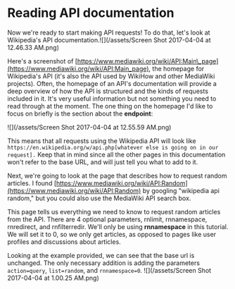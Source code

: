 # Reading API documentation

Now we're ready to start making API requests! To do that, let's look at Wikipedia's API documentation.![](/assets/Screen Shot 2017-04-04 at 12.46.33 AM.png)

Here's a screenshot of [https://www.mediawiki.org/wiki/API:Main\_page](https://www.mediawiki.org/wiki/API:Main_page), the homepage for Wikipedia's API \(it's also the API used by WikiHow and other MediaWiki projects\). Often, the homepage of an API's documentation will provide a deep overview of how the API is structured and the kinds of requests included in it. It's very useful information but not something you need to read through at the moment. The one thing on the homepage I'd like to focus on briefly is the section about the **endpoint**:

![](/assets/Screen Shot 2017-04-04 at 12.55.59 AM.png)

This means that all requests using the Wikipedia API will look like `https://en.wikipedia.org/w/api.php[whatever else is going on in our request].` Keep that in mind since all the other pages in this documentation won't refer to the base URL, and will just tell you what to add to it.

Next, we're going to look at the page that describes how to request random articles. I found [https://www.mediawiki.org/wiki/API:Random](https://www.mediawiki.org/wiki/API:Random) by googling "wikipedia api random," but you could also use the MediaWiki API search box.

This page tells us everything we need to know to request random articles from the API. There are 4 optional parameters, rnlimit, rnnamespace, rnredirect, and rnfilterredir. We'll only be using **rnnamespace** in this tutorial. We will set it to 0, so we only get articles, as opposed to pages like user profiles and discussions about articles.

Looking at the example provided, we can see that the base url is unchanged. The only necessary addition is adding the parameters `action=query`, `list=random`, and `rnnamespace=0`.
![](/assets/Screen Shot 2017-04-04 at 1.00.25 AM.png)


 



